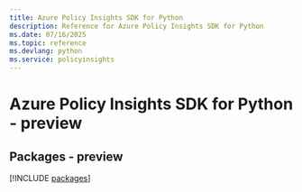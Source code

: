 ```yaml
---
title: Azure Policy Insights SDK for Python
description: Reference for Azure Policy Insights SDK for Python
ms.date: 07/16/2025
ms.topic: reference
ms.devlang: python
ms.service: policyinsights
---
```

# Azure Policy Insights SDK for Python - preview
## Packages - preview
[!INCLUDE [packages](policy-insights-index.md)]